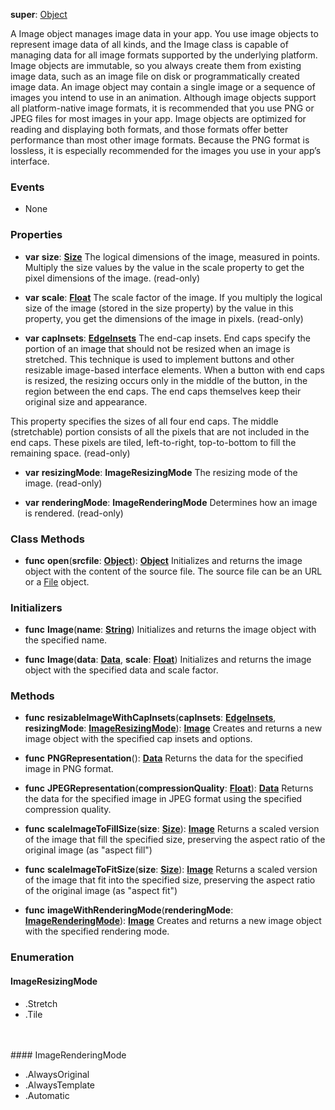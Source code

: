 **super**: [Object](Object.md)

A Image object manages image data in your app. You use image objects to represent image data of all kinds, and the Image class is capable of managing data for all image formats supported by the underlying platform. Image objects are immutable, so you always create them from existing image data, such as an image file on disk or programmatically created image data. An image object may contain a single image or a sequence of images you intend to use in an animation. Although image objects support all platform-native image formats, it is recommended that you use PNG or JPEG files for most images in your app. Image objects are optimized for reading and displaying both formats, and those formats offer better performance than most other image formats. Because the PNG format is lossless, it is especially recommended for the images you use in your app’s interface.

### Events

* None

### Properties

* **var** **size**: **[Size](size.md)**
The logical dimensions of the image, measured in points. Multiply the size values by the value in the scale property to get the pixel dimensions of the image. \(read-only\)

* **var** **scale**: **[Float](../gravity/types.md)**
The scale factor of the image. If you multiply the logical size of the image (stored in the size property) by the value in this property, you get the dimensions of the image in pixels. \(read-only\)

* **var** **capInsets**: **[EdgeInsets](edgeinsets.md)**
The end-cap insets. End caps specify the portion of an image that should not be resized when an image is stretched. This technique is used to implement buttons and other resizable image-based interface elements. When a button with end caps is resized, the resizing occurs only in the middle of the button, in the region between the end caps. The end caps themselves keep their original size and appearance.

This property specifies the sizes of all four end caps. The middle (stretchable) portion consists of all the pixels that are not included in the end caps. These pixels are tiled, left-to-right, top-to-bottom to fill the remaining space. \(read-only\)

* **var** **resizingMode**: **ImageResizingMode**
The resizing mode of the image. \(read-only\)

* **var** **renderingMode**: **ImageRenderingMode**
Determines how an image is rendered. \(read-only\)



### Class Methods

* **func** **open**(**srcfile**: <strong>[Object](../gravity/types.md)</strong>): <strong>[Object](../gravity/types.md)</strong> 
Initializes and returns the image object with the content of the source file. The source file can be an URL or a <a href="File.html">File</a> object.



### Initializers

* **func** **Image**(**name**: <strong>[String](../gravity/types.md)</strong>)
Initializes and returns the image object with the specified name.

* **func** **Image**(**data**: <strong>[Data](data.md)</strong>, **scale**: <strong>[Float](../gravity/types.md)</strong>)
Initializes and returns the image object with the specified data and scale factor. 



### Methods

* **func** **resizableImageWithCapInsets**(**capInsets**: <strong>[EdgeInsets](edgeinsets.md)</strong>, **resizingMode**: <strong><a href="#_enum_ImageResizingMode">ImageResizingMode</a></strong>): <strong>[Image](image.md)</strong> 
Creates and returns a new image object with the specified cap insets and options.

* **func** **PNGRepresentation**(): <strong>[Data](data.md)</strong> 
Returns the data for the specified image in PNG format.

* **func** **JPEGRepresentation**(**compressionQuality**: <strong>[Float](../gravity/types.md)</strong>): <strong>[Data](data.md)</strong> 
Returns the data for the specified image in JPEG format using the specified compression quality.

* **func** **scaleImageToFillSize**(**size**: <strong>[Size](size.md)</strong>): <strong>[Image](image.md)</strong> 
Returns a scaled version of the image that fill the specified size, preserving the aspect ratio of the original image (as "aspect fill")

* **func** **scaleImageToFitSize**(**size**: <strong>[Size](size.md)</strong>): <strong>[Image](image.md)</strong> 
Returns a scaled version of the image that fit into the specified size, preserving the aspect ratio of the original image (as "aspect fit")

* **func** **imageWithRenderingMode**(**renderingMode**: <strong><a href="#_enum_ImageRenderingMode">ImageRenderingMode</a></strong>): <strong>[Image](image.md)</strong> 
Creates and returns a new image object with the specified rendering mode.





### Enumeration

#### ImageResizingMode
 * .Stretch
 * .Tile

<br><br>#### ImageRenderingMode
 * .AlwaysOriginal
 * .AlwaysTemplate
 * .Automatic

<br><br>

